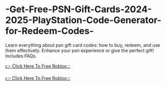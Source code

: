 # -Get-Free-PSN-Gift-Cards-2024-2025-PlayStation-Code-Generator-for-Redeem-Codes-



Learn everything about psn gift card codes: how to buy, redeem, and use them effectively. Enhance your psn experience or give the perfect gift! Includes FAQs.

[👉 Click Here To Free Roblox:::](https://usaofferzon.com/psn/)

[👉 Click Here To Free Roblox:::](https://usaofferzon.com/giftcard/)
